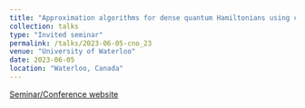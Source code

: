```yaml
---
title: "Approximation algorithms for dense quantum Hamiltonians using convex relaxations"
collection: talks
type: "Invited seminar"
permalink: /talks/2023-06-05-cno_23
venue: "University of Waterloo"
date: 2023-06-05
location: "Waterloo, Canada"
---
```


[Seminar/Conference website](https://uwaterloo.ca/combinatorics-and-optimization/events/ura-seminar-anirban-chowdhury)

